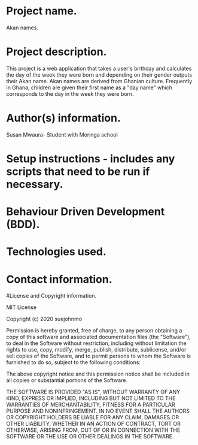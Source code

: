 # Project name.
Akan names.

# Project description.
This project is a web application that takes a user's birthday and calculates the day of the week they were born and depending on their gender outputs their Akan name.
Akan names are derived from Ghanian culture. Frequently in Ghana, children are given their first name as a "day name" which corresponds to the day in the week they were born.

# Author(s) information.

Susan Mwaura- Student with Moringa school

# Setup instructions - includes any scripts that need to be run if necessary.


# Behaviour Driven Development (BDD).

# Technologies used.

# Contact information.

#License and Copyright information.

MIT License

Copyright (c) 2020 suejohnmo

Permission is hereby granted, free of charge, to any person obtaining a copy
of this software and associated documentation files (the "Software"), to deal
in the Software without restriction, including without limitation the rights
to use, copy, modify, merge, publish, distribute, sublicense, and/or sell
copies of the Software, and to permit persons to whom the Software is
furnished to do so, subject to the following conditions:

The above copyright notice and this permission notice shall be included in all
copies or substantial portions of the Software.

THE SOFTWARE IS PROVIDED "AS IS", WITHOUT WARRANTY OF ANY KIND, EXPRESS OR
IMPLIED, INCLUDING BUT NOT LIMITED TO THE WARRANTIES OF MERCHANTABILITY,
FITNESS FOR A PARTICULAR PURPOSE AND NONINFRINGEMENT. IN NO EVENT SHALL THE
AUTHORS OR COPYRIGHT HOLDERS BE LIABLE FOR ANY CLAIM, DAMAGES OR OTHER
LIABILITY, WHETHER IN AN ACTION OF CONTRACT, TORT OR OTHERWISE, ARISING FROM,
OUT OF OR IN CONNECTION WITH THE SOFTWARE OR THE USE OR OTHER DEALINGS IN THE
SOFTWARE.
